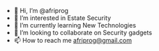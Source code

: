 - 👋 Hi, I’m @afriprog
- 👀 I’m interested in Estate Security
- 🌱 I’m currently learning New Technologies
- 💞️ I’m looking to collaborate on Security gadgets
- 📫 How to reach me afriprog@gmail.com

<!---
afriprog/afriprog is a ✨ special ✨ repository because its `README.md` (this file) appears on your GitHub profile.
You can click the Preview link to take a look at your changes.
--->

